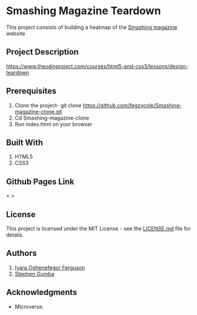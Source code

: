 # Smashing Magazine Teardown

This project consists of building a heatmap of the [Smashing magazine](https://www.smashingmagazine.com) website

## Project Description

<https://www.theodinproject.com/courses/html5-and-css3/lessons/design-teardown>

## Prerequisites

1. Clone the project- git clone <https://github.com/fegzycole/Smashing-magazine-clone.git>
2. Cd Smashing-magazine-clone
3. Run index.html on your browser

## Built With

1. HTML5
2. CSS3

## Github Pages Link

< >

## License

This project is licensed under the MIT License - see the [LICENSE.md](LICENSE.md) file for details.

## Authors

1. [Iyara Oghenefegor Ferguson](https://github.com/fegzycole)
2. [Stephen Gumba](https://github.com/bafiam)

## Acknowledgments

* Microverse.
